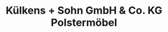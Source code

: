 ---
title: "Külkens + Sohn GmbH & Co. KG Polstermöbel"
url: /dortmund/kuelkens-sohn-gmbh-und-co-kg-polstermoebel/
shop: Möbel
---